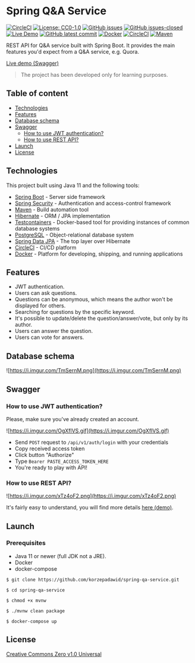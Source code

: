 # Spring Q&A Service

[![CircleCI](https://circleci.com/gh/korzepadawid/spring-qa-service/tree/master.svg?style=svg)](https://circleci.com/gh/korzepadawid/spring-qa-service/tree/master)
[![License: CC0-1.0](https://img.shields.io/badge/License-CC0%201.0-lightgrey.svg)](http://creativecommons.org/publicdomain/zero/1.0/)
[![GitHub issues](https://img.shields.io/github/issues/korzepadawid/spring-qa-service.svg)](https://GitHub.com/korzepadawid/spring-qa-service/issues/)
[![GitHub issues-closed](https://img.shields.io/github/issues-closed/korzepadawid/spring-qa-service.svg)](https://GitHub.com/korzepadawid/spring-qa-service/issues?q=is%3Aissue+is%3Aclosed)
[![Live Demo](https://img.shields.io/badge/demo-online-green.svg)](https://spring-qa-service.herokuapp.com/swagger-ui.html)
[![GitHub latest commit](https://badgen.net/github/last-commit/korzepadawid/spring-qa-service)](https://GitHub.com/korzepadawid/spring-qa-service/commit/)
[![Docker](https://badgen.net/badge/icon/docker?icon=docker&label)](https://https://docker.com/)
[![CircleCI](https://badgen.net/badge/icon/circleci?icon=circleci&label)](https://https://circleci.com/)
[![Maven](https://badgen.net/badge/icon/maven?icon=maven&label)](https://https://maven.apache.org/)

REST API for Q&A service built with Spring Boot. It provides the main features you'd expect from a
Q&A service, e.g. Quora.

[Live demo (Swagger)](https://spring-qa-service.herokuapp.com/swagger-ui.html)

> The project has been developed only for learning purposes.

## Table of content

- [Technologies](#technologies)
- [Features](#features)
- [Database schema](#database-schema)
- [Swagger](#swagger)
    - [How to use JWT authentication?](#how-to-use-jwt-authentication)
    - [How to use REST API?](#how-to-use-rest-api)
- [Launch](#launch)
- [License](#license)

## Technologies

This project built using Java 11 and the following tools:

- [Spring Boot](https://spring.io/projects/spring-boot) - Server side framework
- [Spring Security](https://spring.io/projects/spring-security) - Authentication and access-control
  framework
- [Maven](https://maven.apache.org/) - Build automation tool
- [Hibernate](https://hibernate.org/) - ORM / JPA implementation
- [Testcontainers](https://www.testcontainers.org/) - Docker-based tool for providing instances of
  common database systems
- [PostgreSQL](https://www.postgresql.org/docs/) - Object-relational database system
- [Spring Data JPA](https://spring.io/projects/spring-data-jpa) - The top layer over Hibernate
- [CircleCI](https://circleci.com/) - CI/CD platform
- [Docker](https://www.docker.com/) - Platform for developing, shipping, and running applications

## Features

- JWT authentication.
- Users can ask questions.
- Questions can be anonymous, which means the author won't be displayed for others.
- Searching for questions by the specific keyword.
- It's possible to update/delete the question/answer/vote, but only by its author.
- Users can answer the question.
- Users can vote for answers.

## Database schema

![https://i.imgur.com/TmSernM.png](https://i.imgur.com/TmSernM.png)

## Swagger

### How to use JWT authentication?

Please, make sure you've already created an account.

![https://i.imgur.com/OgXflVS.gif](https://i.imgur.com/OgXflVS.gif)

- Send ``POST`` request to ``/api/v1/auth/login`` with your credentials
- Copy received access token
- Click button "Authorize"
- Type ``Bearer PASTE_ACCESS_TOKEN_HERE``
- You're ready to play with API!

### How to use REST API?

![https://i.imgur.com/xTz4oF2.png](https://i.imgur.com/xTz4oF2.png)

It's fairly easy to understand, you will find more
details [here (demo)](https://spring-qa-service.herokuapp.com/swagger-ui.html).

## Launch

### Prerequisites

- Java 11 or newer (full JDK not a JRE).
- Docker
- docker-compose

```
$ git clone https://github.com/korzepadawid/spring-qa-service.git
```

```
$ cd spring-qa-service
```

```
$ chmod +x mvnw
```

```
$ ./mvnw clean package
```

```
$ docker-compose up
```

## License

[Creative Commons Zero v1.0 Universal](https://creativecommons.org/publicdomain/zero/1.0/)